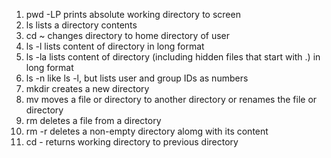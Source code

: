 1. pwd -LP prints absolute working directory to screen
2. ls lists a directory contents
3. cd ~ changes directory to home directory of user
4. ls -l lists content of directory in long format
5. ls -la lists content of directory (including hidden files that start with .) in long format
6. ls -n like ls -l, but lists user and group IDs as numbers
7. mkdir creates a new directory
8. mv moves a file or directory to another directory or renames the file or directory
9. rm deletes a file from a directory
10. rm -r deletes a non-empty directory alomg with its content
11. cd - returns working directory to previous directory
